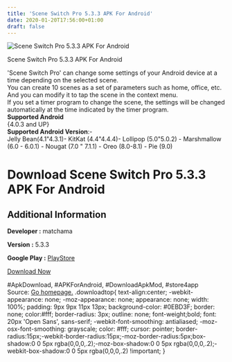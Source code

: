 ```yaml
---
title: 'Scene Switch Pro 5.3.3 APK For Android'
date: 2020-01-20T17:56:00+01:00
draft: false
---
```


![Scene Switch Pro 5.3.3 APK For Android](https://i0.wp.com/apkhome.net/wp-content/uploads/2020/01/Scene-Switch-Pro-5.3.3.png "Scene Switch Pro 5.3.3 APK For Android")

  

Scene Switch Pro 5.3.3 APK For Android

'Scene Switch Pro' can change some settings of your Android device at a time depending on the selected scene.  
You can create 10 scenes as a set of parameters such as home, office, etc. And you can modify it to tap the scene in the context menu.  
If you set a timer program to change the scene, the settings will be changed automatically at the time indicated by the timer program.  
**Supported Android**  
{4.0.3 and UP}  
**Supported Android Version**:-  
Jelly Bean(4.1"4.3.1)- KitKat (4.4"4.4.4)- Lollipop (5.0"5.0.2) - Marshmallow (6.0 - 6.0.1) - Nougat (7.0 " 7.1.1) - Oreo (8.0-8.1) - Pie (9.0)

Download Scene Switch Pro 5.3.3 APK For Android
===============================================

Additional Information
----------------------

**Developer :** matchama

**Version :** 5.3.3

**Google Play :** [PlayStore](https://play.google.com/store/apps/details?id=jp.gr.java_conf.matchama.SceneSwitchPro)

  

[Download Now](https://store4app.co/post/scene-switch-pro-5-3-3-apk-for-android_1579266679)

  
#ApkDownload, #APKForAndroid, #DownloadApkMod, #store4app  
Source: [Go homepage.](https://store4app.co/post/scene-switch-pro-5-3-3-apk-for-android_1579266679) .downloadtop{ text-align:center; -webkit-appearance: none; -moz-appearance: none; appearance: none; width: 100%; padding: 9px 9px 11px 13px; background-color: #0EBD3F; border: none; color:#fff; border-radius: 3px; outline: none; font-weight;bold; font: 20px 'Open Sans', sans-serif; -webkit-font-smoothing: antialiased; -moz-osx-font-smoothing: grayscale; color: #fff; cursor: pointer; border-radius:15px;-webkit-border-radius:15px;-moz-border-radius:5px;box-shadow:0 0 5px rgba(0,0,0,.2);-moz-box-shadow:0 0 5px rgba(0,0,0,.2);-webkit-box-shadow:0 0 5px rgba(0,0,0,.2) !important; }